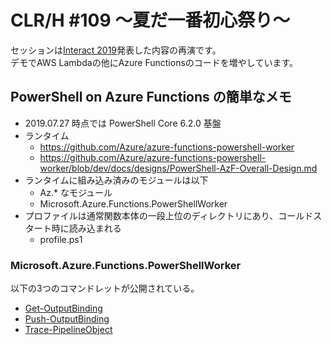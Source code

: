 # CLR/H #109 ～夏だ一番初心祭り～

セッションは[Interact 2019](https://interact.connpass.com/event/91059/)発表した内容の再演です。  
デモでAWS Lambdaの他にAzure Functionsのコードを増やしています。

## PowerShell on Azure Functions の簡単なメモ

* 2019.07.27 時点では PowerShell Core 6.2.0 基盤
* ランタイム
    * https://github.com/Azure/azure-functions-powershell-worker
    * https://github.com/Azure/azure-functions-powershell-worker/blob/dev/docs/designs/PowerShell-AzF-Overall-Design.md
* ランタイムに組み込み済みのモジュールは以下
    * Az.* なモジュール
    * Microsoft.Azure.Functions.PowerShellWorker
* プロファイルは通常関数本体の一段上位のディレクトリにあり、コールドスタート時に読み込まれる
    * profile.ps1

### Microsoft.Azure.Functions.PowerShellWorker

以下の3つのコマンドレットが公開されている。  

* [Get-OutputBinding](https://github.com/Azure/azure-functions-powershell-worker/blob/dev/docs/cmdlets/Get-OutputBinding.md)
* [Push-OutputBinding](https://github.com/Azure/azure-functions-powershell-worker/blob/dev/docs/cmdlets/Push-OutputBinding.md)
* [Trace-PipelineObject](https://github.com/Azure/azure-functions-powershell-worker/blob/dev/docs/cmdlets/Trace-PipelineObject.md)

